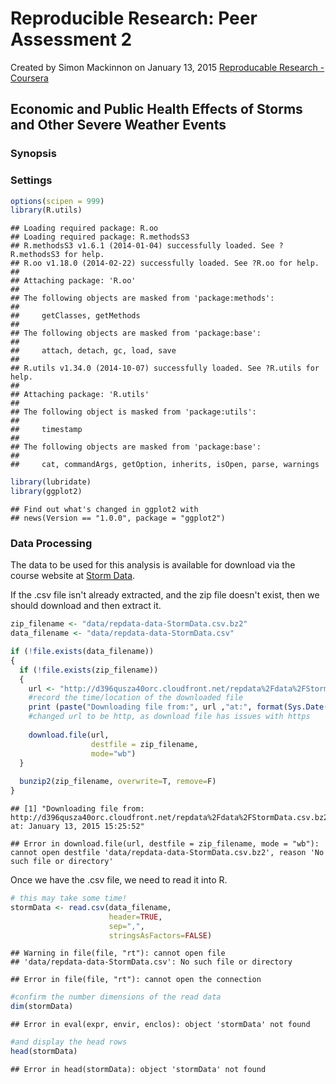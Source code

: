 Reproducible Research: Peer Assessment 2
==========================================
Created by Simon Mackinnon on January 13, 2015
[Reproducable Research - Coursera](https://www.coursera.org/course/repdata)

## Economic and Public Health Effects of Storms and Other Severe Weather Events 

### Synopsis


### Settings

```r
options(scipen = 999) 
library(R.utils)
```

```
## Loading required package: R.oo
## Loading required package: R.methodsS3
## R.methodsS3 v1.6.1 (2014-01-04) successfully loaded. See ?R.methodsS3 for help.
## R.oo v1.18.0 (2014-02-22) successfully loaded. See ?R.oo for help.
## 
## Attaching package: 'R.oo'
## 
## The following objects are masked from 'package:methods':
## 
##     getClasses, getMethods
## 
## The following objects are masked from 'package:base':
## 
##     attach, detach, gc, load, save
## 
## R.utils v1.34.0 (2014-10-07) successfully loaded. See ?R.utils for help.
## 
## Attaching package: 'R.utils'
## 
## The following object is masked from 'package:utils':
## 
##     timestamp
## 
## The following objects are masked from 'package:base':
## 
##     cat, commandArgs, getOption, inherits, isOpen, parse, warnings
```

```r
library(lubridate)
library(ggplot2)
```

```
## Find out what's changed in ggplot2 with
## news(Version == "1.0.0", package = "ggplot2")
```

### Data Processing
The data to be used for this analysis is available for download via the course website at [Storm Data](https://d396qusza40orc.cloudfront.net/repdata%2Fdata%2FStormData.csv.bz2).    

If the .csv file isn't already extracted, and the zip file doesn't exist, then we should download and then extract it.

```r
zip_filename <- "data/repdata-data-StormData.csv.bz2"
data_filename <- "data/repdata-data-StormData.csv"

if (!file.exists(data_filename))
{
  if (!file.exists(zip_filename))
  {
    url <- "http://d396qusza40orc.cloudfront.net/repdata%2Fdata%2FStormData.csv.bz2"
    #record the time/location of the downloaded file
    print (paste("Downloading file from:", url ,"at:", format(Sys.Date(), "%B %d, %Y"), format(Sys.time(), "%H:%M:%S")))
    #changed url to be http, as download file has issues with https
    
    download.file(url, 
                  destfile = zip_filename,
                  mode="wb")
  }
  
  bunzip2(zip_filename, overwrite=T, remove=F)
}
```

```
## [1] "Downloading file from: http://d396qusza40orc.cloudfront.net/repdata%2Fdata%2FStormData.csv.bz2 at: January 13, 2015 15:25:52"
```

```
## Error in download.file(url, destfile = zip_filename, mode = "wb"): cannot open destfile 'data/repdata-data-StormData.csv.bz2', reason 'No such file or directory'
```

Once we have the .csv file, we need to read it into R.


```r
# this may take some time!
stormData <- read.csv(data_filename, 
                      header=TRUE, 
                      sep=",",
                      stringsAsFactors=FALSE)
```

```
## Warning in file(file, "rt"): cannot open file
## 'data/repdata-data-StormData.csv': No such file or directory
```

```
## Error in file(file, "rt"): cannot open the connection
```

```r
#confirm the number dimensions of the read data
dim(stormData)
```

```
## Error in eval(expr, envir, enclos): object 'stormData' not found
```

```r
#and display the head rows
head(stormData)
```

```
## Error in head(stormData): object 'stormData' not found
```









